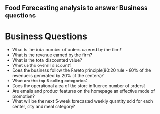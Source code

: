 ## Food Forecasting analysis to answer Business questions
# Business Questions
- What is the total number of orders catered by the firm?
- What is the revenue earned by the firm?
- What is the total discounted value?
- What us the overall discount?
- Does the business follow the Pareto principle(80:20 rule - 80% of the revenue is generated by 20% of the centers)?
- What are the top 5 selling categories?
- Does the operational area of the store influence number of orders?
- Are emails and product features on the homepage an effective mode of promotion?
- What will be the next 5-week forecasted weekly quantity sold for each center, city and meal category?
